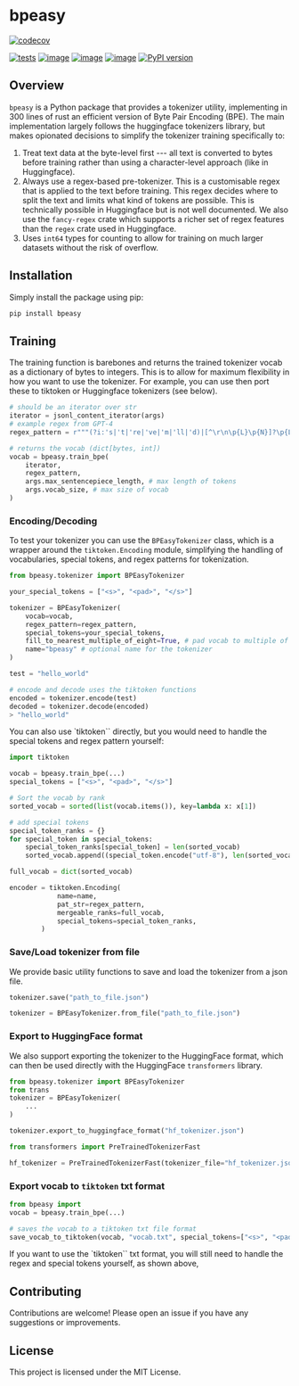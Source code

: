 # bpeasy

[![codecov](https://codecov.io/gh/gautierdag/bpeasy/branch/main/graph/badge.svg?token=NWHDJ22L8I)](https://codecov.io/gh/gautierdag/bpeasy)

[![tests](https://github.com/gautierdag/bpeasy/actions/workflows/CI.yml/badge.svg)](https://github.com/gautierdag/bpeasy/actions/workflows/CI.yml)
[![image](https://img.shields.io/pypi/v/bpeasy.svg)](https://pypi.python.org/pypi/bpeasy)
[![image](https://img.shields.io/pypi/l/bpeasy.svg)](https://pypi.python.org/pypi/bpeasy)
[![image](https://img.shields.io/pypi/pyversions/bpeasy.svg)](https://pypi.python.org/pypi/bpeasy)
[![PyPI version](https://badge.fury.io/py/bpeasy.svg)](https://badge.fury.io/py/bpeasy)

## Overview

`bpeasy` is a Python package that provides a tokenizer utility, implementing in 300 lines of rust an efficient version of Byte Pair Encoding (BPE). The main implementation largely follows the huggingface tokenizers library, but makes opionated decisions to simplify the tokenizer training specifically to:

1. Treat text data at the byte-level first --- all text is converted to bytes before training rather than using a character-level approach (like in Huggingface).
2. Always use a regex-based pre-tokenizer. This is a customisable regex that is applied to the text before training. This regex decides where to split the text and limits what kind of tokens are possible. This is technically possible in Huggingface but is not well documented. We also use the `fancy-regex` crate which supports a richer set of regex features than the `regex` crate used in Huggingface.
3. Uses `int64` types for counting to allow for training on much larger datasets without the risk of overflow.

## Installation

Simply install the package using pip:

```bash
pip install bpeasy
```

## Training

The training function is barebones and returns the trained tokenizer vocab as a dictionary of bytes to integers. This is to allow for maximum flexibility in how you want to use the tokenizer. For example, you can use then port these to tiktoken or Huggingface tokenizers (see below).

```python
# should be an iterator over str
iterator = jsonl_content_iterator(args)
# example regex from GPT-4
regex_pattern = r"""(?i:'s|'t|'re|'ve|'m|'ll|'d)|[^\r\n\p{L}\p{N}]?\p{L}+|\p{N}{1,3}| ?[^\s\p{L}\p{N}]+[\r\n]*|\s*[\r\n]+|\s+(?!\S)|\s+"""

# returns the vocab (dict[bytes, int])
vocab = bpeasy.train_bpe(
    iterator,
    regex_pattern,
    args.max_sentencepiece_length, # max length of tokens
    args.vocab_size, # max size of vocab
)
```

### Encoding/Decoding

To test your tokenizer you can use the `BPEasyTokenizer` class, which is a wrapper around the `tiktoken.Encoding` module, simplifying the handling of vocabularies, special tokens, and regex patterns for tokenization.

```python
from bpeasy.tokenizer import BPEasyTokenizer

your_special_tokens = ["<s>", "<pad>", "</s>"]

tokenizer = BPEasyTokenizer(
    vocab=vocab,
    regex_pattern=regex_pattern,
    special_tokens=your_special_tokens,
    fill_to_nearest_multiple_of_eight=True, # pad vocab to multiple of 8
    name="bpeasy" # optional name for the tokenizer
)

test = "hello_world"

# encode and decode uses the tiktoken functions
encoded = tokenizer.encode(test)
decoded = tokenizer.decode(encoded)
> "hello_world"
```

You can also use `tiktoken`` directly, but you would need to handle the special tokens and regex pattern yourself:

```python
import tiktoken

vocab = bpeasy.train_bpe(...)
special_tokens = ["<s>", "<pad>", "</s>"]

# Sort the vocab by rank
sorted_vocab = sorted(list(vocab.items()), key=lambda x: x[1])

# add special tokens
special_token_ranks = {}
for special_token in special_tokens:
    special_token_ranks[special_token] = len(sorted_vocab)
    sorted_vocab.append((special_token.encode("utf-8"), len(sorted_vocab)))

full_vocab = dict(sorted_vocab)

encoder = tiktoken.Encoding(
            name=name,
            pat_str=regex_pattern,
            mergeable_ranks=full_vocab,
            special_tokens=special_token_ranks,
        )
```

### Save/Load tokenizer from file

We provide basic utility functions to save and load the tokenizer from a json file.

```python
tokenizer.save("path_to_file.json")

tokenizer = BPEasyTokenizer.from_file("path_to_file.json")
```

### Export to HuggingFace format

We also support exporting the tokenizer to the HuggingFace format, which can then be used directly with the HuggingFace `transformers` library.

```python
from bpeasy.tokenizer import BPEasyTokenizer
from trans
tokenizer = BPEasyTokenizer(
    ...
)

tokenizer.export_to_huggingface_format("hf_tokenizer.json")

from transformers import PreTrainedTokenizerFast

hf_tokenizer = PreTrainedTokenizerFast(tokenizer_file="hf_tokenizer.json")
```

### Export vocab to `tiktoken` txt format

```python
from bpeasy import 
vocab = bpeasy.train_bpe(...)

# saves the vocab to a tiktoken txt file format
save_vocab_to_tiktoken(vocab, "vocab.txt", special_tokens=["<s>", "<pad>", "</s>"])

```

If you want to use the `tiktoken`` txt format, you will still need to handle the regex and special tokens yourself, as shown above,

## Contributing

Contributions are welcome! Please open an issue if you have any suggestions or improvements.

## License

This project is licensed under the MIT License.
